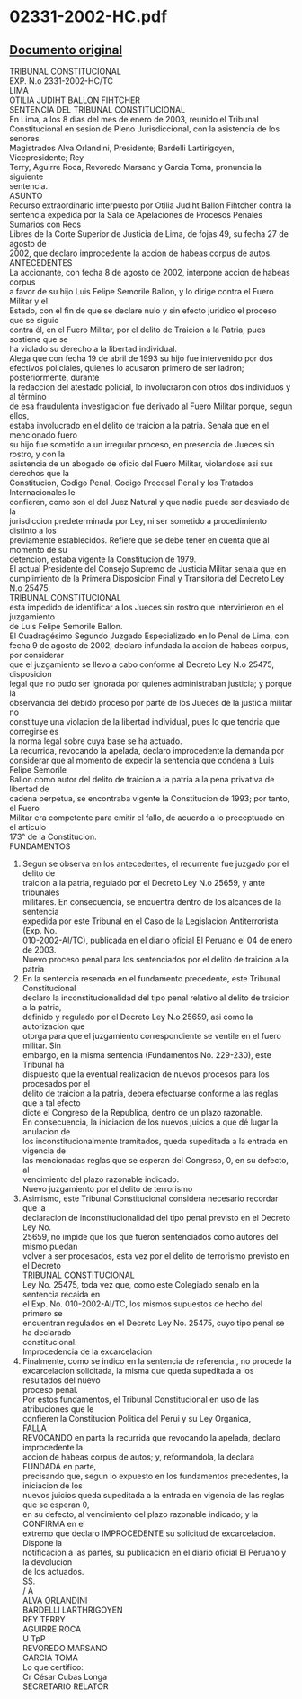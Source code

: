 
02331-2002-HC.pdf
=================
  
[Documento original](https://tc.gob.pe/jurisprudencia/2003/02331-2002-HC.pdf)  
---  
TRIBUNAL CONSTITUCIONAL  
EXP. N.o 2331-2002-HC/TC  
LIMA  
OTILIA JUDIHT BALLON FIHTCHER  
SENTENCIA DEL TRIBUNAL CONSTITUCIONAL  
En Lima, a los 8 dias del mes de enero de 2003, reunido el Tribunal  
Constitucional en sesion de Pleno Jurisdiccional, con la asistencia de los senores  
Magistrados Alva Orlandini, Presidente; Bardelli Lartirigoyen, Vicepresidente; Rey  
Terry, Aguirre Roca, Revoredo Marsano y Garcia Toma, pronuncia la siguiente  
sentencia.  
ASUNTO  
Recurso extraordinario interpuesto por Otilia Judiht Ballon Fihtcher contra la  
sentencia expedida por la Sala de Apelaciones de Procesos Penales Sumarios con Reos  
Libres de la Corte Superior de Justicia de Lima, de fojas 49, su fecha 27 de agosto de  
2002, que declaro improcedente la accion de habeas corpus de autos.  
ANTECEDENTES  
La accionante, con fecha 8 de agosto de 2002, interpone accion de habeas corpus  
a favor de su hijo Luis Felipe Semorile Ballon, y lo dirige contra el Fuero Militar y el  
Estado, con el fin de que se declare nulo y sin efecto juridico el proceso que se siguio  
contra él, en el Fuero Militar, por el delito de Traicion a la Patria, pues sostiene que se  
ha violado su derecho a la libertad individual.  
Alega que con fecha 19 de abril de 1993 su hijo fue intervenido por dos  
efectivos policiales, quienes lo acusaron primero de ser ladron; posteriormente, durante  
la redaccion del atestado policial, lo involucraron con otros dos individuos y al término  
de esa fraudulenta investigacion fue derivado al Fuero Militar porque, segun ellos,  
estaba involucrado en el delito de traicion a la patria. Senala que en el mencionado fuero  
su hijo fue sometido a un irregular proceso, en presencia de Jueces sin rostro, y con la  
asistencia de un abogado de oficio del Fuero Militar, violandose asi sus derechos que la  
Constitucion, Codigo Penal, Codigo Procesal Penal y los Tratados Internacionales le  
confieren, como son el del Juez Natural y que nadie puede ser desviado de la  
jurisdiccion predeterminada por Ley, ni ser sometido a procedimiento distinto a los  
previamente establecidos. Refiere que se debe tener en cuenta que al momento de su  
detencion, estaba vigente la Constitucion de 1979.  
El actual Presidente del Consejo Supremo de Justicia Militar senala que en  
cumplimiento de la Primera Disposicion Final y Transitoria del Decreto Ley N.o 25475,  
TRIBUNAL CONSTITUCIONAL  
esta impedido de identificar a los Jueces sin rostro que intervinieron en el juzgamiento  
de Luis Felipe Semorile Ballon.  
El Cuadragésimo Segundo Juzgado Especializado en lo Penal de Lima, con  
fecha 9 de agosto de 2002, declaro infundada la accion de habeas corpus, por considerar  
que el juzgamiento se llevo a cabo conforme al Decreto Ley N.o 25475, disposicion  
legal que no pudo ser ignorada por quienes administraban justicia; y porque la  
observancia del debido proceso por parte de los Jueces de la justicia militar no  
constituye una violacion de la libertad individual, pues lo que tendria que corregirse es  
la norma legal sobre cuya base se ha actuado.  
La recurrida, revocando la apelada, declaro improcedente la demanda por  
considerar que al momento de expedir la sentencia que condena a Luis Felipe Semorile  
Ballon como autor del delito de traicion a la patria a la pena privativa de libertad de  
cadena perpetua, se encontraba vigente la Constitucion de 1993; por tanto, el Fuero  
Militar era competente para emitir el fallo, de acuerdo a lo preceptuado en el articulo  
173° de la Constitucion.  
FUNDAMENTOS  
1. Segun se observa en los antecedentes, el recurrente fue juzgado por el delito de  
traicion a la patria, regulado por el Decreto Ley N.o 25659, y ante tribunales  
militares. En consecuencia, se encuentra dentro de los alcances de la sentencia  
expedida por este Tribunal en el Caso de la Legislacion Antiterrorista (Exp. No.  
010-2002-Al/TC), publicada en el diario oficial El Peruano el 04 de enero de 2003.  
Nuevo proceso penal para los sentenciados por el delito de traicion a la patria  
2. En la sentencia resenada en el fundamento precedente, este Tribunal Constitucional  
declaro la inconstitucionalidad del tipo penal relativo al delito de traicion a la patria,  
definido y regulado por el Decreto Ley N.o 25659, asi como la autorizacion que  
otorga para que el juzgamiento correspondiente se ventile en el fuero militar. Sin  
embargo, en la misma sentencia (Fundamentos No. 229-230), este Tribunal ha  
dispuesto que la eventual realizacion de nuevos procesos para los procesados por el  
delito de traicion a la patria, debera efectuarse conforme a las reglas que a tal efecto  
dicte el Congreso de la Republica, dentro de un plazo razonable.  
En consecuencia, la iniciacion de los nuevos juicios a que dé lugar la anulacion de  
los inconstitucionalmente tramitados, queda supeditada a la entrada en vigencia de  
las mencionadas reglas que se esperan del Congreso, 0, en su defecto, al  
vencimiento del plazo razonable indicado.  
Nuevo juzgamiento por el delito de terrorismo  
3. Asimismo, este Tribunal Constitucional considera necesario recordar que la  
declaracion de inconstitucionalidad del tipo penal previsto en el Decreto Ley No.  
25659, no impide que los que fueron sentenciados como autores del mismo puedan  
volver a ser procesados, esta vez por el delito de terrorismo previsto en el Decreto  
TRIBUNAL CONSTITUCIONAL  
Ley No. 25475, toda vez que, como este Colegiado senalo en la sentencia recaida en  
el Exp. No. 010-2002-AI/TC, los mismos supuestos de hecho del primero se  
encuentran regulados en el Decreto Ley No. 25475, cuyo tipo penal se ha declarado  
constitucional.  
Improcedencia de la excarcelacion  
4. Finalmente, como se indico en la sentencia de referencia,, no procede la  
excarcelacion solicitada, la misma que queda supeditada a los resultados del nuevo  
proceso penal.  
Por estos fundamentos, el Tribunal Constitucional en uso de las atribuciones que le  
confieren la Constitucion Politica del Perui y su Ley Organica,  
FALLA  
REVOCANDO en parta la recurrida que revocando la apelada, declaro improcedente la  
accion de habeas corpus de autos; y, reformandola, la declara FUNDADA en parte,  
precisando que, segun lo expuesto en los fundamentos precedentes, la iniciacion de los  
nuevos juicios queda supeditada a la entrada en vigencia de las reglas que se esperan 0,  
en su defecto, al vencimiento del plazo razonable indicado; y la CONFIRMA en el  
extremo que declaro IMPROCEDENTE su solicitud de excarcelacion. Dispone la  
notificacion a las partes, su publicacion en el diario oficial El Peruano y la devolucion  
de los actuados.  
SS.  
/  A  
ALVA ORLANDINI  
BARDELLI LARTHRIGOYEN  
REY TERRY  
AGUIRRE ROCA  
U TpP  
REVOREDO MARSANO  
GARCIA TOMA  
Lo que certifico:  
Cr César Cubas Longa  
SECRETARIO RELATOR